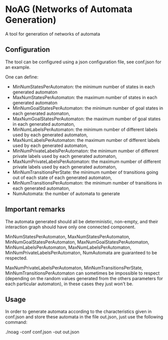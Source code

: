 # NoAG (Networks of Automata Generation)
A tool for generation of networks of automata

## Configuration
The tool can be configured using a json configuration file, see conf.json for an example.

One can define:
- MinNumStatesPerAutomaton: the minimum number of states in each generated automaton
- MaxNumStatesPerAutomaton: the maximum number of states in each generated automaton
- MinNumGoalStatesPerAutomaton: the minimum number of goal states in each generated automaton,
- MaxNumGoalStatesPerAutomaton: the maximum number of goal states in each generated automaton,
- MinNumLabelsPerAutomaton: the minimum number of different labels used by each generated automaton,
- MaxNumLabelsPerAutomaton: the maximum number of different labels used by each generated automaton,
- MinNumPrivateLabelsPerAutomaton: the minimum number of different private labels used by each generated automaton,
- MaxNumPrivateLabelsPerAutomaton: the maximum number of different private labels used by each generated automaton,
- MinNumTransitionsPerState: the minimum number of transitions going out of each state of each generated automaton,
- MinNumTransitionsPerAutomaton: the minimum number of transitions in each generated automaton,
- NumAutomata: the number of automata to generate

## Important remarks
The automata generated should all be deterministic, non-empty, and their interaction graph should have only one connected component.

MinNumStatesPerAutomaton, MaxNumStatesPerAutomaton, MinNumGoalStatesPerAutomaton, MaxNumGoalStatesPerAutomaton, MinNumLabelsPerAutomaton, MaxNumLabelsPerAutomaton, MinNumPrivateLabelsPerAutomaton, NumAutomata are guaranteed to be respected.

MaxNumPrivateLabelsPerAutomaton, MinNumTransitionsPerState, MinNumTransitionsPerAutomaton can sometimes be impossible to respect (depending on the random values generated from the others parameters for each particular automaton), in these cases they just won't be.

## Usage
In order to generate automata according to the characteristics given in conf.json and store these automata in the file out.json, just use the following command:

./noag -conf conf.json -out out.json
